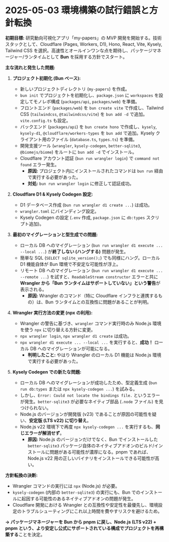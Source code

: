 # 2025-05-03 環境構築の試行錯誤と方針転換

**初期目標:**
研究動向可視化アプリ「my-papers」の MVP 開発を開始する。技術スタックとして、Cloudflare (Pages, Workers, D1), Hono, React, Vite, Kysely, Tailwind CSS を選択。高速性とオールインワンな点を期待し、パッケージマネージャー/ランタイムとして **Bun** を採用する方針でスタート。

**主な流れと発生した問題:**

1.  **プロジェクト初期化 (Bun ベース):**

    - 新しいプロジェクトディレクトリ (`my-papers`) を作成。
    - `bun init` でプロジェクトを初期化し、`package.json` に `workspaces` を設定してモノレポ構成 (`packages/api`, `packages/web`) を準備。
    - フロントエンド (`packages/web`) を `bun create vite` で作成し、Tailwind CSS (`tailwindcss`, `@tailwindcss/vite`) を `bun add -d` で追加。`vite.config.ts` も設定。
    - バックエンド (`packages/api`) を `bun create hono` で作成し、`kysely`, `kysely-d1`, `@cloudflare/workers-types` を `bun add` で追加。Kysely クライアント用のファイル (`database.ts`, `types.ts`) を準備。
    - 開発支援ツール (`wrangler`, `kysely-codegen`, `better-sqlite3`, `@biomejs/biome`) をルートに `bun add -d` でインストール。
    - Cloudflare アカウント認証 (`bun run wrangler login`) で `command not found` エラー発生。
      - **原因:** プロジェクト内にインストールされたコマンドは `bun run` 経由で実行する必要があった。
      - **対処:** `bun run wrangler login` に修正して認証成功。

2.  **Cloudflare D1 & Kysely Codegen 設定:**

    - D1 データベース作成 (`bun run wrangler d1 create ...`) は成功。
    - `wrangler.toml` にバインディング設定。
    - Kysely Codegen の設定 (`.env` 作成, `package.json` に `db:types` スクリプト追加)。

3.  **最初のマイグレーションと型生成での問題:**

    - ローカル DB へのマイグレーション (`bun run wrangler d1 execute ... --local ...`) が**終了しない (ハングする)** 問題が発生。
    - 簡単な SQL (`SELECT sqlite_version();`) でも同様にハング。ローカル D1 機能自体が Bun 環境で不安定な可能性が浮上。
    - リモート DB へのマイグレーション (`bun run wrangler d1 execute ... --remote ...`) を試すと、`ReadableStream constructor` エラーと共に **Wrangler から「Bun ランタイムはサポートしていない」という警告**が表示される。
      - **原因:** Wrangler のコマンド（特に Cloudflare インフラと連携するもの）は、Bun ランタイムとの互換性に問題があることが判明。

4.  **Wrangler 実行方法の変更 (npx の利用):**

    - Wrangler の警告に基づき、`wrangler` コマンド実行時のみ Node.js 環境を使う `npx` に切り替える方針に変更。
    - `npx wrangler login`, `npx wrangler d1 create` は成功。
    - `npx wrangler d1 execute ... --local ...` を実行すると、**成功！** ローカル DB へのマイグレーションが可能になる。
      - **判明したこと:** やはり Wrangler のローカル D1 機能は Node.js 環境で実行する必要があった。

5.  **Kysely Codegen での新たな問題:**
    - ローカル DB へのマイグレーションが成功したため、型定義生成 (`bun run db:types` または `npx kysely-codegen ...`) を試みる。
    - しかし、`Error: Could not locate the bindings file.` というエラーが発生。`better-sqlite3` が必要なネイティブ部品 (`.node` ファイル) を見つけられない。
    - Node.js のバージョンが開発版 (v23) であることが原因の可能性を疑い、**安定版 (LTS v22) に切り替え**。
    - Node.js v22 環境下で再度 `npx kysely-codegen ...` を実行するも、**同じエラーが解消せず**。
      - **原因:** Node.js のバージョンだけでなく、Bun でインストールした `better-sqlite3` パッケージ自体のネイティブアドオンのビルド/インストールに問題がある可能性が濃厚になる。pnpm であれば、Node.js v22 用の正しいバイナリをインストールできる可能性が高い。

**方針転換の決断:**

- Wrangler コマンドの実行には `npx` (Node.js) が必要。
- `kysely-codegen` (内部の `better-sqlite3`) の実行にも、Bun でのインストールに起因する可能性のあるネイティブアドオンの問題が発生。
- Cloudflare 開発における Wrangler との互換性や安定性を最優先し、環境設定のトラブルシューティングにこれ以上時間を費やすリスクを避けるため。

**→ パッケージマネージャーを Bun から pnpm に戻し、Node.js (LTS v22) + pnpm という、より安定し公式にサポートされている構成でプロジェクトを再構築する**ことを決定。
